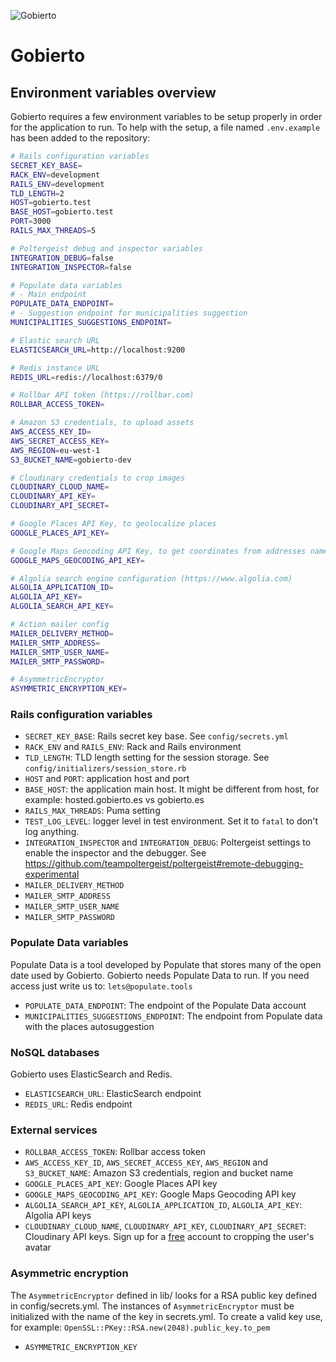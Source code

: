 ![Gobierto](https://gobierto.es/assets/logo_gobierto.png)

# Gobierto

## Environment variables overview

Gobierto requires a few environment variables to be setup properly in order for the application to run. To help with the setup, a file named `.env.example` has been added to the repository:

```bash
# Rails configuration variables
SECRET_KEY_BASE=
RACK_ENV=development
RAILS_ENV=development
TLD_LENGTH=2
HOST=gobierto.test
BASE_HOST=gobierto.test
PORT=3000
RAILS_MAX_THREADS=5

# Poltergeist debug and inspector variables
INTEGRATION_DEBUG=false
INTEGRATION_INSPECTOR=false

# Populate data variables
# - Main endpoint
POPULATE_DATA_ENDPOINT=
# - Suggestion endpoint for municipalities suggestion
MUNICIPALITIES_SUGGESTIONS_ENDPOINT=

# Elastic search URL
ELASTICSEARCH_URL=http://localhost:9200

# Redis instance URL
REDIS_URL=redis://localhost:6379/0

# Rollbar API token (https://rollbar.com)
ROLLBAR_ACCESS_TOKEN=

# Amazon S3 credentials, to upload assets
AWS_ACCESS_KEY_ID=
AWS_SECRET_ACCESS_KEY=
AWS_REGION=eu-west-1
S3_BUCKET_NAME=gobierto-dev

# Cloudinary credentials to crop images
CLOUDINARY_CLOUD_NAME=
CLOUDINARY_API_KEY=
CLOUDINARY_API_SECRET=

# Google Places API Key, to geolocalize places
GOOGLE_PLACES_API_KEY=

# Google Maps Geocoding API Key, to get coordinates from addresses names or find addresses based on either geographic coordinates or place IDs
GOOGLE_MAPS_GEOCODING_API_KEY=

# Algolia search engine configuration (https://www.algolia.com)
ALGOLIA_APPLICATION_ID=
ALGOLIA_API_KEY=
ALGOLIA_SEARCH_API_KEY=

# Action mailer config
MAILER_DELIVERY_METHOD=
MAILER_SMTP_ADDRESS=
MAILER_SMTP_USER_NAME=
MAILER_SMTP_PASSWORD=

# AsymmetricEncryptor
ASYMMETRIC_ENCRYPTION_KEY=
```

### Rails configuration variables

- `SECRET_KEY_BASE`: Rails secret key base. See `config/secrets.yml`
- `RACK_ENV` and `RAILS_ENV`: Rack and Rails environment
- `TLD_LENGTH`: TLD length setting for the session storage. See `config/initializers/session_store.rb`
- `HOST` and `PORT`: application host and port
- `BASE_HOST`: the application main host. It might be different from host, for example: hosted.gobierto.es vs gobierto.es
- `RAILS_MAX_THREADS`: Puma setting
- `TEST_LOG_LEVEL`: logger level in test environment. Set it to `fatal` to don't log anything.
- `INTEGRATION_INSPECTOR` and `INTEGRATION_DEBUG`: Poltergeist settings to enable the inspector and the debugger. See https://github.com/teampoltergeist/poltergeist#remote-debugging-experimental
- `MAILER_DELIVERY_METHOD`
- `MAILER_SMTP_ADDRESS`
- `MAILER_SMTP_USER_NAME`
- `MAILER_SMTP_PASSWORD`

### Populate Data variables

Populate Data is a tool developed by Populate that stores many of the open date used by Gobierto. Gobierto needs Populate Data to run. If you need access just write us to: `lets@populate.tools`

- `POPULATE_DATA_ENDPOINT`: The endpoint of the Populate Data account
- `MUNICIPALITIES_SUGGESTIONS_ENDPOINT`: The endpoint from Populate data with the places autosuggestion

### NoSQL databases

Gobierto uses ElasticSearch and Redis.

- `ELASTICSEARCH_URL`: ElasticSearch endpoint
- `REDIS_URL`: Redis endpoint

### External services

- `ROLLBAR_ACCESS_TOKEN`: Rollbar access token
- `AWS_ACCESS_KEY_ID`, `AWS_SECRET_ACCESS_KEY`, `AWS_REGION` and `S3_BUCKET_NAME`: Amazon S3 credentials, region and bucket name
- `GOOGLE_PLACES_API_KEY`: Google Places API key
- `GOOGLE_MAPS_GEOCODING_API_KEY`: Google Maps Geocoding API key
- `ALGOLIA_SEARCH_API_KEY`, `ALGOLIA_APPLICATION_ID`, `ALGOLIA_API_KEY`: Algolia API keys
- `CLOUDINARY_CLOUD_NAME`, `CLOUDINARY_API_KEY`, `CLOUDINARY_API_SECRET`: Cloudinary API keys. Sign up for a [free](https://cloudinary.com/users/register/free) account to cropping the user's avatar

### Asymmetric encryption

The `AsymmetricEncryptor` defined in lib/ looks for a RSA public key defined in config/secrets.yml.
The instances of `AsymmetricEncryptor` must be initialized with the name of the key in secrets.yml.
To create a valid key use, for example: `OpenSSL::PKey::RSA.new(2048).public_key.to_pem`

- `ASYMMETRIC_ENCRYPTION_KEY`
